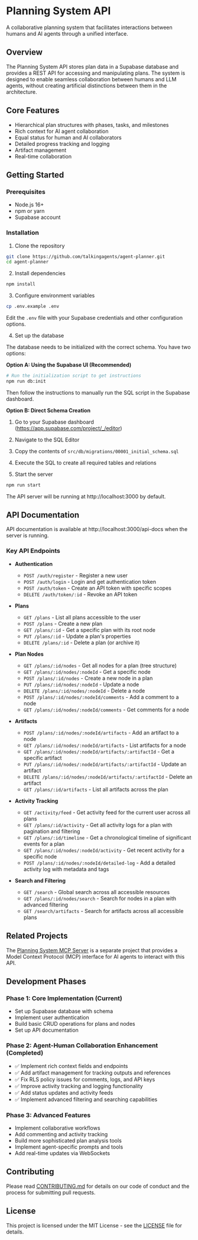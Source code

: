 # Planning System API

A collaborative planning system that facilitates interactions between humans and AI agents through a unified interface.

## Overview

The Planning System API stores plan data in a Supabase database and provides a REST API for accessing and manipulating plans. The system is designed to enable seamless collaboration between humans and LLM agents, without creating artificial distinctions between them in the architecture.

## Core Features

- Hierarchical plan structures with phases, tasks, and milestones
- Rich context for AI agent collaboration
- Equal status for human and AI collaborators
- Detailed progress tracking and logging
- Artifact management
- Real-time collaboration

## Getting Started

### Prerequisites

- Node.js 16+
- npm or yarn
- Supabase account

### Installation

1. Clone the repository
```bash
git clone https://github.com/talkingagents/agent-planner.git
cd agent-planner
```

2. Install dependencies
```bash
npm install
```

3. Configure environment variables
```bash
cp .env.example .env
```
Edit the `.env` file with your Supabase credentials and other configuration options.

4. Set up the database

The database needs to be initialized with the correct schema. You have two options:

**Option A: Using the Supabase UI (Recommended)**
```bash
# Run the initialization script to get instructions
npm run db:init
```
Then follow the instructions to manually run the SQL script in the Supabase dashboard.

**Option B: Direct Schema Creation**
1. Go to your Supabase dashboard (https://app.supabase.com/project/_/editor)
2. Navigate to the SQL Editor
3. Copy the contents of `src/db/migrations/00001_initial_schema.sql`
4. Execute the SQL to create all required tables and relations

5. Start the server
```bash
npm run start
```

The API server will be running at http://localhost:3000 by default.

## API Documentation

API documentation is available at http://localhost:3000/api-docs when the server is running.

### Key API Endpoints

- **Authentication**
  - `POST /auth/register` - Register a new user
  - `POST /auth/login` - Login and get authentication token
  - `POST /auth/token` - Create an API token with specific scopes
  - `DELETE /auth/token/:id` - Revoke an API token

- **Plans**
  - `GET /plans` - List all plans accessible to the user
  - `POST /plans` - Create a new plan
  - `GET /plans/:id` - Get a specific plan with its root node
  - `PUT /plans/:id` - Update a plan's properties
  - `DELETE /plans/:id` - Delete a plan (or archive it)

- **Plan Nodes**
  - `GET /plans/:id/nodes` - Get all nodes for a plan (tree structure)
  - `GET /plans/:id/nodes/:nodeId` - Get a specific node
  - `POST /plans/:id/nodes` - Create a new node in a plan
  - `PUT /plans/:id/nodes/:nodeId` - Update a node
  - `DELETE /plans/:id/nodes/:nodeId` - Delete a node
  - `POST /plans/:id/nodes/:nodeId/comments` - Add a comment to a node
  - `GET /plans/:id/nodes/:nodeId/comments` - Get comments for a node

- **Artifacts**
  - `POST /plans/:id/nodes/:nodeId/artifacts` - Add an artifact to a node
  - `GET /plans/:id/nodes/:nodeId/artifacts` - List artifacts for a node
  - `GET /plans/:id/nodes/:nodeId/artifacts/:artifactId` - Get a specific artifact
  - `PUT /plans/:id/nodes/:nodeId/artifacts/:artifactId` - Update an artifact
  - `DELETE /plans/:id/nodes/:nodeId/artifacts/:artifactId` - Delete an artifact
  - `GET /plans/:id/artifacts` - List all artifacts across the plan

- **Activity Tracking**
  - `GET /activity/feed` - Get activity feed for the current user across all plans
  - `GET /plans/:id/activity` - Get all activity logs for a plan with pagination and filtering
  - `GET /plans/:id/timeline` - Get a chronological timeline of significant events for a plan
  - `GET /plans/:id/nodes/:nodeId/activity` - Get recent activity for a specific node
  - `POST /plans/:id/nodes/:nodeId/detailed-log` - Add a detailed activity log with metadata and tags

- **Search and Filtering**
  - `GET /search` - Global search across all accessible resources
  - `GET /plans/:id/nodes/search` - Search for nodes in a plan with advanced filtering
  - `GET /search/artifacts` - Search for artifacts across all accessible plans

## Related Projects

The [Planning System MCP Server](https://github.com/talkingagents/agent-planner-mcp) is a separate project that provides a Model Context Protocol (MCP) interface for AI agents to interact with this API.

## Development Phases

### Phase 1: Core Implementation (Current)
- Set up Supabase database with schema
- Implement user authentication
- Build basic CRUD operations for plans and nodes
- Set up API documentation

### Phase 2: Agent-Human Collaboration Enhancement (Completed)
- ✅ Implement rich context fields and endpoints
- ✅ Add artifact management for tracking outputs and references
- ✅ Fix RLS policy issues for comments, logs, and API keys
- ✅ Improve activity tracking and logging functionality
- ✅ Add status updates and activity feeds
- ✅ Implement advanced filtering and searching capabilities

### Phase 3: Advanced Features
- Implement collaborative workflows
- Add commenting and activity tracking
- Build more sophisticated plan analysis tools
- Implement agent-specific prompts and tools
- Add real-time updates via WebSockets

## Contributing

Please read [CONTRIBUTING.md](CONTRIBUTING.md) for details on our code of conduct and the process for submitting pull requests.

## License

This project is licensed under the MIT License - see the [LICENSE](LICENSE) file for details.
